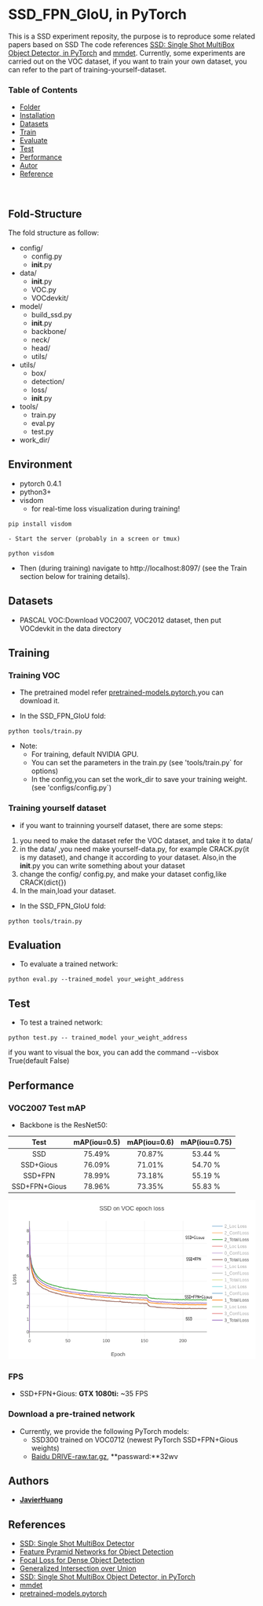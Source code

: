 # SSD_FPN_GIoU, in PyTorch
This is a SSD experiment reposity, the purpose is to reproduce some related papers based on SSD
The code references [SSD: Single Shot MultiBox Object Detector, in PyTorch](https://github.com/amdegroot/ssd.pytorch) and [mmdet](https://github.com/open-mmlab/mmdetection). Currently, some experiments are carried out on the VOC dataset, if you want to train your own dataset, you can refer to the part of training-yourself-dataset.

### Table of Contents
- <a href='#Folder_Structure'>Folder</a>
- <a href='#Environment'>Installation</a>
- <a href='#Datasets'>Datasets</a>
- <a href='#Training'>Train</a>
- <a href='#Evaluation'>Evaluate</a>
- <a href='#Test'>Test</a>
- <a href='#Performance'>Performance</a>
- <a href='#Autor'>Autor</a>
- <a href='#References'>Reference</a>

&nbsp;
&nbsp;
&nbsp;
&nbsp;

## Fold-Structure
The fold structure as follow:
- config/
	- config.py
	- __init__.py
- data/
	- __init__.py
 	- VOC.py
	- VOCdevkit/
- model/
	- build_ssd.py
	- __init__.py
	- backbone/
	- neck/
	- head/
	- utils/
- utils/
	- box/
	- detection/
	- loss/
	- __init__.py
- tools/
	- train.py
	- eval.py
	- test.py
- work_dir/
	

## Environment
- pytorch 0.4.1
- python3+
- visdom 
	- for real-time loss visualization during training!
```Shell
pip install visdom
```
	- Start the server (probably in a screen or tmux)
```Shell
python visdom
```
  * Then (during training) navigate to http://localhost:8097/ (see the Train section below for training details).


## Datasets
- PASCAL VOC:Download VOC2007, VOC2012 dataset, then put VOCdevkit in the data directory


## Training

### Training VOC
- The pretrained model refer [pretrained-models.pytorch](https://github.com/Cadene/pretrained-models.pytorch),you can download it.

- In the SSD_FPN_GIoU fold:
```Shell
python tools/train.py
```

- Note:
  * For training, default NVIDIA GPU.
  * You can set the parameters in the train.py (see 'tools/train.py` for options) 
  * In the config,you can set the work_dir to save your training weight.(see 'configs/config.py`) 


### Training yourself dataset
- if you want to trainning yourself dataset, there are some steps:
1. you need to make the dataset refer the VOC dataset, and take it to data/
2. in the data/ ,you need make yourself-data.py, for example CRACK.py(it is my dataset), and change it according to your dataset. Also,in the __init__.py you can write something about your dataset
3. change the config/ config.py, and make your dataset config,like CRACK(dict{})
4. In the main,load your dataset.

- In the SSD_FPN_GIoU fold:
```Shell
python tools/train.py
```


## Evaluation
- To evaluate a trained network:

```Shell
python eval.py --trained_model your_weight_address
```

## Test
- To test a trained network:

```Shell
python test.py -- trained_model your_weight_address
```
if you want to visual the box, you can add the command --visbox True(default False)

## Performance

### VOC2007 Test mAP
- Backbone is the ResNet50:

| Test |mAP(iou=0.5)|mAP(iou=0.6)|mAP(iou=0.75)|
|:-:|:-:|:-:|:-:|
| SSD | 75.49% | 70.87% | 53.44 % |
| SSD+Gious | 76.09% | 71.01% | 54.70 % |
| SSD+FPN | 78.99% | 73.18% | 55.19 % |
| SSD+FPN+Gious | 78.96% | 73.35% | 55.83 % |

![result](./work_dir/result.png)

### FPS
- SSD+FPN+Gious:
**GTX 1080ti:** ~35 FPS

### Download a pre-trained network
- Currently, we provide the following PyTorch models:
    * SSD300 trained on VOC0712 (newest PyTorch SSD+FPN+Gious weights)
	- [Baidu DRIVE-raw.tar.gz](https://pan.baidu.com/s/1Z4oYk0ni_Tocj8xJzglzFA),
**passward:**32wv


## Authors
* [**JavierHuang**](https://github.com/JaryHuang)

## References
- [SSD: Single Shot MultiBox Detector](http://arxiv.org/abs/1512.02325)
- [Feature Pyramid Networks for Object Detection](https://arxiv.org/abs/1612.03144)
- [Focal Loss for Dense Object Detection](https://arxiv.org/abs/1708.02002)
- [Generalized Intersection over Union](https://arxiv.org/abs/1902.09630)
- [SSD: Single Shot MultiBox Object Detector, in PyTorch](https://github.com/amdegroot/ssd.pytorch)
- [mmdet](https://github.com/open-mmlab/mmdetection)
- [pretrained-models.pytorch](https://github.com/Cadene/pretrained-models.pytorch)

